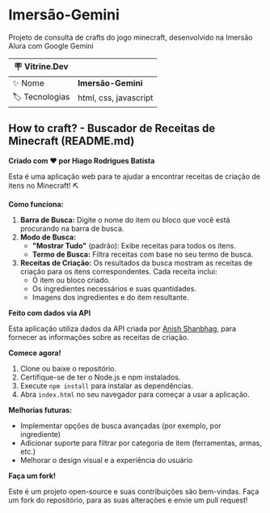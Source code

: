# Imersão-Gemini

Projeto de consulta de crafts do jogo minecraft, desenvolvido na Imersão Alura com Google Gemini

| :placard: Vitrine.Dev |     |
| -------------  | --- |
| :sparkles: Nome        | **Imersão-Gemini**
| :label: Tecnologias | html, css, javascript

## How to craft? - Buscador de Receitas de Minecraft (README.md)

**Criado com ❤️ por Hiago Rodrigues Batista**

Esta é uma aplicação web para te ajudar a encontrar receitas de criação de itens no Minecraft! ⛏️

**Como funciona:**

1. **Barra de Busca:** Digite o nome do item ou bloco que você está procurando na barra de busca.
2. **Modo de Busca:**
    - **"Mostrar Tudo"** (padrão): Exibe receitas para todos os itens.
    - **Termo de Busca:** Filtra receitas com base no seu termo de busca.
3. **Receitas de Criação:** Os resultados da busca mostram as receitas de criação para os itens correspondentes. Cada receita inclui:
    - O item ou bloco criado.
    - Os ingredientes necessários e suas quantidades.
    - Imagens dos ingredientes e do item resultante.

**Feito com dados via API**

Esta aplicação utiliza dados da API criada por [Anish Shanbhag](https://github.com/anish-shanbhag/minecraft-api), para fornecer as informações sobre as receitas de criação.

**Comece agora!**

1. Clone ou baixe o repositório.
2. Certifique-se de ter o Node.js e npm instalados.
3. Execute `npm install` para instalar as dependências.
4. Abra `index.html` no seu navegador para começar a usar a aplicação.

**Melhorias futuras:**

- Implementar opções de busca avançadas (por exemplo, por ingrediente)
- Adicionar suporte para filtrar por categoria de item (ferramentas, armas, etc.)
- Melhorar o design visual e a experiência do usuário

**Faça um fork!**

Este é um projeto open-source e suas contribuições são bem-vindas. Faça um fork do repositório, para as suas alterações e envie um pull request!